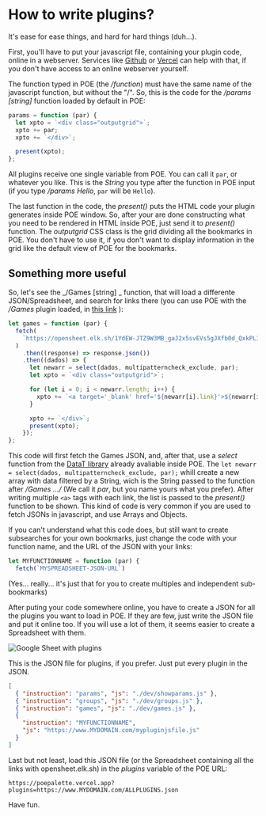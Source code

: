 # How to write plugins?

It's ease for ease things, and hard for hard things (duh...).

First, you'll have to put your javascript file, containing your plugin code, online in a webserver. Services like [Github](https://github.com) or [Vercel](https://www.vercel.app) can help with that, if you don't have access to an online webserver yourself.

The function typed in POE (the _/function_) must have the same name of the javascript function, but without the "/". So, this is the code for the _/params [string]_ function loaded by default in POE:

```js
params = function (par) {
  let xpto = `<div class="outputgrid">`;
  xpto += par;
  xpto += `</div>`;

  present(xpto);
};
```

All plugins receive one single variable from POE. You can call it `par`, or whatever you like. This is the _String_ you type after the function in POE input (if you type _/params Hello_, `par` will be `Hello`).

The last function in the code, the _present()_ puts the HTML code your plugin generates inside POE window. So, after your are done constructing what you need to be rendered in HTML inside POE, just send it to _present()_ function. The _outputgrid_ CSS class is the grid dividing all the bookmarks in POE. You don't have to use it, if you don't want to display information in the grid like the default view of POE for the bookmarks.

## Something more useful

So, let's see the _/Games [string] _ function, that will load a differente JSON/Spreadsheet, and search for links there (you can use POE with the _/Games_ plugin loaded, in [this link](https://poepalette.vercel.app/?plugins=https://opensheet.elk.sh/1gvNjBqO-8ji2Y52MqllpLWatwXltqzCb99i-D0kgXL4/Custom) ):

```js
let games = function (par) {
  fetch(
    `https://opensheet.elk.sh/1YdEW-JTZ9W3MB_gaJ2x5svEVs5gJXfb0d_QxkPL16d4/List`
  )
    .then((response) => response.json())
    .then((dados) => {
      let newarr = select(dados, multipatterncheck_exclude, par);
      let xpto = `<div class="outputgrid">`;

      for (let i = 0; i < newarr.length; i++) {
        xpto += `<a target='_blank' href='${newarr[i].link}'>${newarr[i].game}`;
      }

      xpto += `</div>`;
      present(xpto);
    });
};
```

This code will first fetch the Games JSON, and, after that, use a _select_ function from the [DataT library](https://github.com/ranoya/DataT) already avaliable inside POE. The `let newarr = select(dados, multipatterncheck_exclude, par);` whill create a new array with data filtered by a String, wich is the String passed to the function after _/Games .../_ (We call it _par_, but you name yours what you prefer). After writing multiple `<a>` tags with each link, the list is passed to the _present()_ function to be shown. This kind of code is very common if you are used to fetch JSONs in javascript, and use Arrays and Objects.

If you can't understand what this code does, but still want to create subsearches for your own bookmarks, just change the code with your function name, and the URL of the JSON with your links:

```js
let MYFUNCTIONNAME = function (par) {
  fetch(`MYSPREADSHEET-JSON-URL`)

```

(Yes... really... it's just that for you to create multiples and independent sub-bookmarks)

After puting your code somewhere online, you have to create a JSON for all the plugins you want to load in POE.
If they are few, just write the JSON file and put it online too. If you will use a lot of them, it seems easier to create a Spreadsheet with them.

![Google Sheet with plugins](https://poepalette.vercel.app/docs/googlesheetpluginsimg.png)

This is the JSON file for plugins, if you prefer. Just put every plugin in the JSON.

```json
[
  { "instruction": "params", "js": "./dev/showparams.js" },
  { "instruction": "groups", "js": "./dev/groups.js" },
  { "instruction": "games", "js": "./dev/games.js" },
  {
    "instruction": "MYFUNCTIONNAME",
    "js": "https://www.MYDOMAIN.com/mypluginjsfile.js"
  }
]
```

Last but not least, load this JSON file (or the Spreadsheet containing all the links with opensheet.elk.sh) in the _plugins_ variable of the POE URL:

`https://poepalette.vercel.app?plugins=https://www.MYDOMAIN.com/ALLPLUGINS.json`

Have fun.
